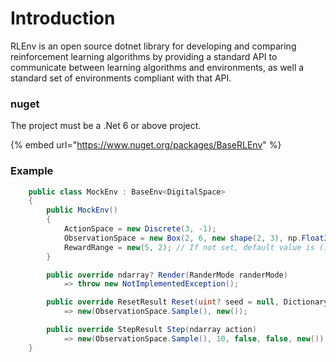 # Introduction

RLEnv is an open source dotnet library for developing and comparing reinforcement learning algorithms by providing a standard API to communicate between learning algorithms and environments, as well a standard set of environments compliant with that API.

### nuget

The project must be a .Net 6 or above project.

{% embed url="https://www.nuget.org/packages/BaseRLEnv" %}

### Example

```csharp
    public class MockEnv : BaseEnv<DigitalSpace>
    {
        public MockEnv()
        {
            ActionSpace = new Discrete(3, -1);
            ObservationSpace = new Box(2, 6, new shape(2, 3), np.Float32);
            RewardRange = new(5, 2); // If not set, default value is (inf, -inf)
        }

        public override ndarray? Render(RanderMode randerMode)
            => throw new NotImplementedException();

        public override ResetResult Reset(uint? seed = null, Dictionary<string, dynamic>? options = null)
            => new(ObservationSpace.Sample(), new());

        public override StepResult Step(ndarray action)
            => new(ObservationSpace.Sample(), 10, false, false, new());
    }
```
